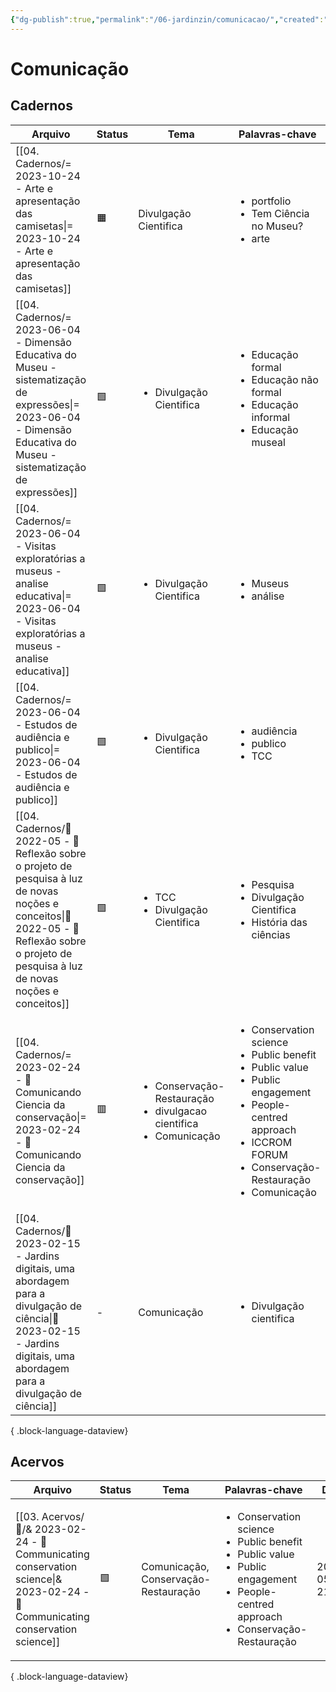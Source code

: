 ```yaml
---
{"dg-publish":true,"permalink":"/06-jardinzin/comunicacao/","created":"2023-05-15T21:55:27.798-03:00","updated":"2023-05-15T22:09:11.523-03:00"}
---
```



# Comunicação

## Cadernos

| Arquivo                                                                                                                                                                                                | Status | Tema                                                                                        | Palavras-chave                                                                                                                                                                                                        | Data             |
| ------------------------------------------------------------------------------------------------------------------------------------------------------------------------------------------------------ | ------ | ------------------------------------------------------------------------------------------- | --------------------------------------------------------------------------------------------------------------------------------------------------------------------------------------------------------------------- | ---------------- |
| [[04. Cadernos/= 2023-10-24 - Arte e apresentação das camisetas\|= 2023-10-24 - Arte e apresentação das camisetas]]                                                                                 | 🟧️️   | Divulgação Cientifica                                                                       | <ul><li>portfolio</li><li>Tem Ciência no Museu?</li><li>arte</li></ul>                                                                                                                                                | 2023-10-25 20:06 |
| [[04. Cadernos/= 2023-06-04 - Dimensão Educativa do Museu - sistematização de expressões\|= 2023-06-04 - Dimensão Educativa do Museu - sistematização de expressões]]                               | 🟩️️   | <ul><li>Divulgação Cientifica</li></ul>                                                     | <ul><li>Educação formal</li><li>Educação não formal</li><li>Educação informal</li><li>Educação museal</li></ul>                                                                                                       | 2023-06-09 12:05 |
| [[04. Cadernos/= 2023-06-04 - Visitas exploratórias a museus - analise educativa\|= 2023-06-04 - Visitas exploratórias a museus - analise educativa]]                                               | 🟩️    | <ul><li>Divulgação Cientifica</li></ul>                                                     | <ul><li>Museus</li><li>análise</li></ul>                                                                                                                                                                              | 2023-06-09 12:05 |
| [[04. Cadernos/= 2023-06-04 - Estudos de audiência e publico\|= 2023-06-04 - Estudos de audiência e publico]]                                                                                       | 🟩️    | <ul><li>Divulgação Cientifica</li></ul>                                                     | <ul><li>audiência</li><li>publico</li><li>TCC</li></ul>                                                                                                                                                               | 2023-06-04 14:28 |
| [[04. Cadernos/🌲️ 2022-05 - 📝️ Reflexão sobre o projeto de pesquisa à luz de novas noções e conceitos\|🌲️ 2022-05 - 📝️ Reflexão sobre o projeto de pesquisa à luz de novas noções e conceitos]] | 🟩️    | <ul><li>TCC</li><li>Divulgação Cientifica</li></ul>                                         | <ul><li>Pesquisa</li><li>Divulgação Cientifica</li><li>História das ciências</li></ul>                                                                                                                                | 2023-05-27 13:07 |
| [[04. Cadernos/= 2023-02-24 - 📝️ Comunicando Ciencia da conservação\|= 2023-02-24 - 📝️ Comunicando Ciencia da conservação]]                                                                       | 🟥     | <ul><li>Conservação-Restauração</li><li>divulgacao cientifica</li><li>Comunicação</li></ul> | <ul><li>Conservation science</li><li>Public benefit</li><li>Public value</li><li>Public engagement</li><li>People-centred approach</li><li>ICCROM FORUM</li><li>Conservação-Restauração</li><li>Comunicação</li></ul> | 2023-05-17 15:07 |
| [[04. Cadernos/🌱️ 2023-02-15 - Jardins digitais, uma abordagem para a divulgação de ciência\|🌱️ 2023-02-15 - Jardins digitais, uma abordagem para a divulgação de ciência]]                       | \-     | Comunicação                                                                                 | <ul><li>Divulgação cientifica</li></ul>                                                                                                                                                                               | 2023-05-15 22:03 |

{ .block-language-dataview}

## Acervos

| Arquivo                                                                                                                             | Status | Tema                                 | Palavras-chave                                                                                                                                                               | Data             |
| ----------------------------------------------------------------------------------------------------------------------------------- | ------ | ------------------------------------ | ---------------------------------------------------------------------------------------------------------------------------------------------------------------------------- | ---------------- |
| [[03. Acervos/📜️/& 2023-02-24 - 📜️ Communicating conservation science\|& 2023-02-24 - 📜️ Communicating conservation science]] | 🟩️    | Comunicação, Conservação-Restauração | <ul><li>Conservation science</li><li>Public benefit</li><li>Public value</li><li>Public engagement</li><li>People-centred approach</li><li>Conservação-Restauração</li></ul> | 2023-05-15 21:52 |

{ .block-language-dataview}